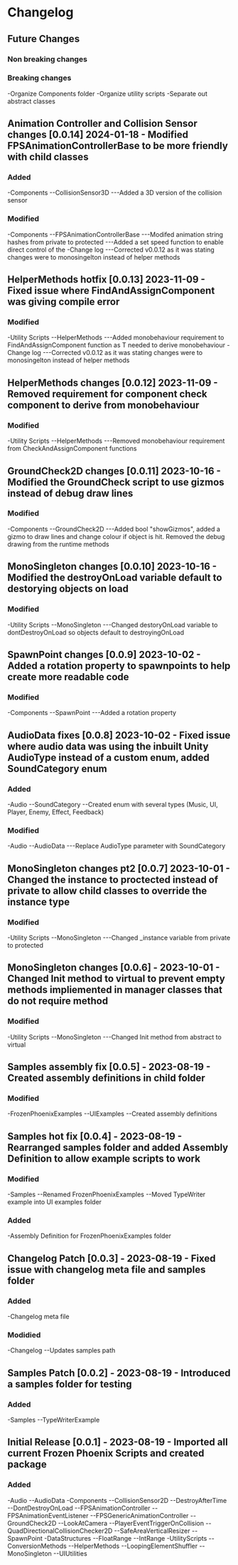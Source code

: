 # Changelog

## Future Changes
### Non breaking changes
### Breaking changes
-Organize Components folder
-Organize utility scripts
-Separate out abstract classes

## Animation Controller and Collision Sensor changes [0.0.14] 2024-01-18 - Modified FPSAnimationControllerBase to be more friendly with child classes
### Added
-Components
    --CollisionSensor3D
        ---Added a 3D version of the collision sensor
### Modified
-Components
    --FPSAnimationControllerBase
        ---Modifed animation string hashes from private to protected
        ---Added a set speed function to enable direct control of the 
-Change log
    ---Corrected v0.0.12 as it was stating changes were to monosingelton instead of helper methods


## HelperMethods hotfix [0.0.13] 2023-11-09 - Fixed issue where FindAndAssignComponent was giving compile error
### Modified
-Utility Scripts
    --HelperMethods
        ---Added monobehaviour requirement to FindAndAssignComponent function as T needed to derive monobehaviour
-Change log
    ---Corrected v0.0.12 as it was stating changes were to monosingelton instead of helper methods

## HelperMethods changes [0.0.12] 2023-11-09 - Removed requirement for component check component to derive from monobehaviour
### Modified
-Utility Scripts
    --HelperMethods
        ---Removed monobehaviour requirement from CheckAndAssignComponent functions


## GroundCheck2D changes [0.0.11] 2023-10-16 - Modified the GroundCheck script to use gizmos instead of debug draw lines
### Modified
-Components
    --GroundCheck2D
        ---Added bool "showGizmos", added a gizmo to draw lines and change colour if object is hit. Removed the debug drawing from the runtime methods

## MonoSingleton changes [0.0.10] 2023-10-16 - Modified the destroyOnLoad variable default to destorying objects on load
### Modified
-Utility Scripts
    --MonoSingleton
        ---Changed destoryOnLoad variable to dontDestroyOnLoad so objects default to destroyingOnLoad

## SpawnPoint changes [0.0.9] 2023-10-02 - Added a rotation property to spawnpoints to help create more readable code
### Modified
-Components
    --SpawnPoint
        ---Added a rotation property

## AudioData fixes [0.0.8] 2023-10-02 - Fixed issue where audio data was using the inbuilt Unity AudioType instead of a custom enum, added SoundCategory enum
### Added
-Audio
    --SoundCategory
        --Created enum with several types (Music, UI, Player, Enemy, Effect, Feedback)
### Modified
-Audio
    --AudioData
        ---Replace AudioType parameter with SoundCategory

## MonoSingleton changes pt2 [0.0.7] 2023-10-01 - Changed the instance to proctected instead of private to allow child classes to override the instance type
### Modified
-Utility Scripts
    --MonoSingleton
            ---Changed _instance variable from private to protected

## MonoSingleton changes [0.0.6] - 2023-10-01 - Changed Init method to virtual to prevent empty methods impliemented in manager classes that do not require method
### Modified
-Utility Scripts
    --MonoSingleton
        ---Changed Init method from abstract to virtual

## Samples assembly fix [0.0.5] - 2023-08-19 - Created assembly definitions in child folder
### Modified
-FrozenPhoenixExamples
    --UIExamples
        --Created assembly definitions


## Samples hot fix [0.0.4] - 2023-08-19 - Rearranged samples folder and added Assembly Definition to allow example scripts to work
### Modified
-Samples
    --Renamed FrozenPhoenixExamples
    --Moved TypeWriter example into UI examples folder
### Added
-Assembly Definition for FrozenPhoenixExamples folder

## Changelog Patch [0.0.3] - 2023-08-19 - Fixed issue with changelog meta file and samples folder
### Added
-Changelog meta file
### Modidied
-Changelog
    --Updates samples path


## Samples Patch [0.0.2] - 2023-08-19 - Introduced a samples folder for testing
### Added
-Samples
    --TypeWriterExample

## Initial Release [0.0.1] - 2023-08-19 - Imported all current Frozen Phoenix Scripts and created package
### Added
-Audio
    --AudioData
-Components
    --CollisionSensor2D
    --DestroyAfterTime
    --DontDestroyOnLoad
    --FPSAnimationController
    --FPSAnimationEventListener
    --FPSGenericAnimationController
    --GroundCheck2D
    --LookAtCamera
    --PlayerEventTriggerOnCollision
    --QuadDirectionalCollisionChecker2D
    --SafeAreaVerticalResizer
    --SpawnPoint
-DataStructures
    --FloatRange
    --IntRange
-UtilityScripts
    --ConversionMethods
    --HelperMethods
    --LoopingElementShuffler
    --MonoSingleton
    --UIUtilities